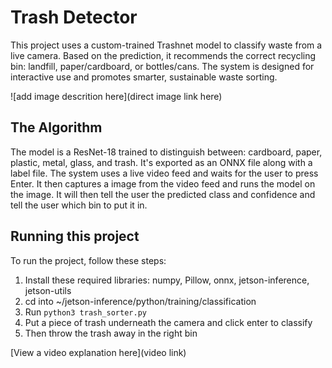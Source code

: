 # Trash Detector

This project uses a custom-trained Trashnet model to classify waste from a live camera. Based on the prediction, it recommends the correct recycling bin: landfill, paper/cardboard, or bottles/cans. The system is designed for interactive use and promotes smarter, sustainable waste sorting.

![add image descrition here](direct image link here)

## The Algorithm

The model is a ResNet-18 trained to distinguish between: cardboard, paper, plastic, metal, glass, and trash. It's exported as an ONNX file along with a label file. The system uses a live video feed and waits for the user to press Enter. It then captures a image from the video feed and runs the model on the image. It will then tell the user the predicted class and confidence and tell the user which bin to put it in.

## Running this project

To run the project, follow these steps:
1. Install these required libraries: numpy, Pillow, onnx, jetson-inference, jetson-utils
2. cd into ~/jetson-inference/python/training/classification
3. Run `python3 trash_sorter.py`
4. Put a piece of trash underneath the camera and click enter to classify
5. Then throw the trash away in the right bin

[View a video explanation here](video link)
